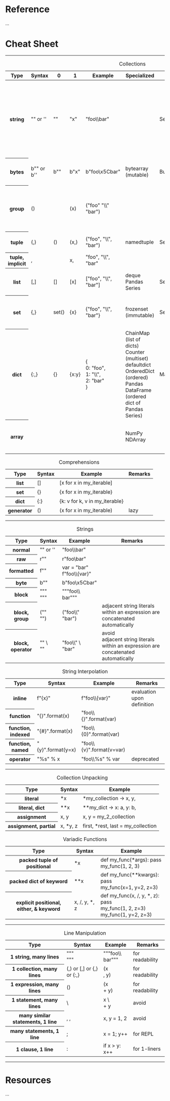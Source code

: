 # Reference

...

# Cheat Sheet

---

<table>
  <caption>Collections</caption>
  <thead>
    <tr>
      <th>Type</th>
      <th>Syntax</th>
      <th>0</th>
      <th>1</th>
      <th>Example</th>
      <th>Specialized</th>
      <th>ABC</th>
      <th>Properties</th>
      <th>Remarks</th>
    </tr>
  </thead>
  <tbody>
    <tr>
      <th>string</th>
      <td>"" or ''</td>
      <td>""</td>
      <td>"x"</td>
      <td>"foo\\bar"</td>
      <td></td>
      <td>Sequence</td>
      <td>homogenous (char-only), ordered, immutable</td>
      <td>not a collection, but many overlapping operations, so a single string may be interpreted as a char collection accidentally</td>
    </tr>
    <tr>
      <th>bytes</th>
      <td>b"" or b''</td>
      <td>b""</td>
      <td>b"x"</td>
      <td>b"foo\x5Cbar"</td>
      <td>bytearray (mutable)</td>
      <td>Buffer</td>
      <td>homogenous (byte-only), ordered, immutable</td>
      <td>...</td>
    </tr>
    <tr>
      <th>group</th>
      <td>()</td>
      <td></td>
      <td>(x)</td>
      <td>("foo" "\\" "bar")</td>
      <td></td>
      <td></td>
      <td></td>
      <td>not a collection, but included due to syntactic similarity</td>
    </tr>
    <tr>
      <th>tuple</th>
      <td>(,)</td>
      <td>()</td>
      <td>(x,)</td>
      <td>("foo", "\\", "bar")</td>
      <td>namedtuple</td>
      <td>Sequence</td>
      <td>heterogenous, ordered, immutable</td>
      <td></td>
    </tr>
    <tr>
      <th>tuple, implicit</th>
      <td>,</td>
      <td></td>
      <td>x,</td>
      <td>"foo", "\\", "bar"</td>
      <td></td>
      <td></td>
      <td></td>
      <td>avoid for singletons</td>
    </tr>
    <tr>
      <th>list</th>
      <td>[,]</td>
      <td>[]</td>
      <td>[x]</td>
      <td>["foo", "\\", "bar"]</td>
      <td>
        deque
        <br/>
        Pandas Series
      </td>
      <td>Sequence</td>
      <td>homogenous, ordered, mutable, dynamic size</td>
      <td></td>
    </tr>
    <tr>
      <th>set</th>
      <td>{,}</td>
      <td>set()</td>
      <td>{x}</td>
      <td>{"foo", "\\", "bar"}</td>
      <td>frozenset (immutable)</td>
      <td>Set</td>
      <td>homogenous, unordered, mutable, dynamic size, unique</td>
      <td></td>
    </tr>
    <tr>
      <th>dict</th>
      <td>{:,}</td>
      <td>{}</td>
      <td>{x:y}</td>
      <td>
        {
          <br/>
          0: "foo",
          <br/>
          1: "\\",
          <br/>
          2: "bar"
          <br/>
        }
      </td>
      <td>
        ChainMap (list of dicts)
        <br/>
        Counter (multiset)
        <br/>
        defaultdict
        <br/>
        OrderedDict (ordered)
        <br/>
        Pandas DataFrame (ordered dict of Pandas Series)
      </td>
      <td>Mapping</td>
      <td>homogenous, unordered, mutable, dynamic size, unique key</td>
      <td></td>
    </tr>
    <tr>
      <th>array</th>
      <td></td>
      <td></td>
      <td></td>
      <td></td>
      <td>NumPy NDArray</td>
      <td></td>
      <td>homogenous, ordered, mutable, fixed size, n-dimensional</td>
      <td></td>
    </tr>
  </tbody>
</table>

<table>
  <caption>Comprehensions</caption>
  <thead>
    <tr>
      <th>Type</th>
      <th>Syntax</th>
      <th>Example</th>
      <th>Remarks</th>
    </tr>
  </thead>
  <tbody>
    <tr>
      <th>list</th>
      <td>[]</td>
      <td>[x for x in my_iterable]</td>
      <td></td>
    </tr>
    <tr>
      <th>set</th>
      <td>{}</td>
      <td>{x for x in my_iterable}</td>
      <td></td>
    </tr>
    <tr>
      <th>dict</th>
      <td>{:}</td>
      <td>{k: v for k, v in my_iterable}</td>
      <td></td>
    </tr>
    <tr>
      <th>generator</th>
      <td>()</td>
      <td>(x for x in my_iterable)</td>
      <td>lazy</td>
    </tr>
  </tbody>
</table>

---

<table>
  <caption>Strings</caption>
  <thead>
    <tr>
      <th>Type</th>
      <th>Syntax</th>
      <th>Example</th>
      <th>Remarks</th>
    </tr>
  </thead>
  <tbody>
    <tr>
      <th>normal</th>
      <td>"" or ''</td>
      <td>"foo\\bar"</td>
      <td></td>
    </tr>
    <tr>
      <th>raw</th>
      <td>r""</td>
      <td>r"foo\bar"</td>
      <td></td>
    </tr>
    <tr>
      <th>formatted</th>
      <td>f""</td>
      <td>
        var = "bar"
        <br/>
        f"foo\\{var}"
      </td>
      <td></td>
    </tr>
    <tr>
      <th>byte</th>
      <td>b""</td>
      <td>b"foo\x5Cbar"</td>
      <td></td>
    </tr>
    <tr>
      <th>block</th>
      <td>
        """
        <br/>
        """
      </td>
      <td>
        """foo\\
        <br/>
        bar"""
      </td>
      <td></td>
    </tr>
    <tr>
      <th>block, group</th>
      <td>
        (""
        <br/>
        "")
      </td>
      <td>
        ("foo\\"
        <br/>
        "bar")
      </td>
      <td>adjacent string literals within an expression are concatenated automatically</td>
    </tr>
    <tr>
      <th>block, operator</th>
      <td>
        "" \
        <br/>
        ""
      </td>
      <td>
        "foo\\" \
        <br/>
        "bar"
      </td>
      <td>
        avoid
        <br/>
        adjacent string literals within an expression are concatenated automatically
      </td>
    </tr>
  </tbody>
</table>

<table>
  <caption>String Interpolation</caption>
  <thead>
    <tr>
      <th>Type</th>
      <th>Syntax</th>
      <th>Example</th>
      <th>Remarks</th>
    </tr>
  </thead>
  <tbody>
    <tr>
      <th>inline</th>
      <td>f"{x}"</td>
      <td>f"foo\\{var}"</td>
      <td>evaluation upon definition</td>
    </tr>
    <tr>
      <th>function</th>
      <td>"{}".format(x)</td>
      <td>"foo\\{}".format(var)</td>
      <td></td>
    </tr>
    <tr>
      <th>function, indexed</th>
      <td>"{#}".format(x)</td>
      <td>"foo\\{0}".format(var)</td>
      <td></td>
    </tr>
    <tr>
      <th>function, named</th>
      <td>"{y}".format(y=x)</td>
      <td>"foo\\{v}".format(v=var)</td>
      <td></td>
    </tr>
    <tr>
      <th>operator</th>
      <td>"%s" % x</td>
      <td>"foo\\%s" % var</td>
      <td>deprecated</td>
    </tr>
  </tbody>
</table>

---

<table>
  <caption>Collection Unpacking</caption>
  <thead>
    <tr>
      <th>Type</th>
      <th>Syntax</th>
      <th>Example</th>
    </tr>
  </thead>
  <tbody>
    <tr>
      <th>literal</th>
      <td>*x</td>
      <td>*my_collection &rarr; x, y,</td>
    </tr>
    <tr>
      <th>literal, dict</th>
      <td>**x</td>
      <td>**my_dict &rarr; x: a, y: b,</td>
    </tr>
    <tr>
      <th>assignment</th>
      <td>x, y</td>
      <td>x, y = my_2_collection</td>
    </tr>
    <tr>
      <th>assignment, partial</th>
      <td>x, *y, z</td>
      <td>first, *rest, last = my_collection</td>
    </tr>
  </tbody>
</table>

<table>
  <caption>Variadic Functions</caption>
  <thead>
    <tr>
      <th>Type</th>
      <th>Syntax</th>
      <th>Example</th>
    </tr>
  </thead>
  <tbody>
    <tr>
      <th>packed tuple of positional</th>
      <td>*x</td>
      <td>
        def my_func(*args): pass
        <br/>
        my_func(1, 2, 3)
      </td>
    </tr>
    <tr>
      <th>packed dict of keyword</th>
      <td>**x</td>
      <td>
        def my_func(**kwargs): pass
        <br/>
        my_func(x=1, y=2, z=3)
      </td>
    </tr>
    <tr>
      <th>explicit positional, either, & keyword</th>
      <td>x, /, y, *, z</td>
      <td>
        def my_func(x, /, y, *, z): pass
        <br/>
        my_func(1, 2, z=3)
        <br/>
        my_func(1, y=2, z=3)
      </td>
    </tr>
  </tbody>
</table>

---

<table>
  <caption>Line Manipulation</caption>
  <thead>
    <tr>
      <th>Type</th>
      <th>Syntax</th>
      <th>Example</th>
      <th>Remarks</th>
    </tr>
  </thead>
  <tbody>
    <tr>
      <th>1 string, many lines</th>
      <td>
        """
        <br/>
        """
      </td>
      <td>
        """foo\\
        <br/>
        bar"""
      </td>
      <td>for readability</td>
    </tr>
    <tr>
      <th>1 collection, many lines</th>
      <td>(,) or [,] or {,} or {:,}</td>
      <td>
        (x
        <br/>
        , y)
      </td>
      <td>for readability</td>
    </tr>
    <tr>
      <th>1 expression, many lines</th>
      <td>()</td>
      <td>
        (x
        <br/>
        + y)
      </td>
      <td>for readability</td>
    </tr>
    <tr>
      <th>1 statement, many lines</th>
      <td>\</td>
      <td>
        x \
        <br/>
        + y
      </td>
      <td>avoid</td>
    </tr>
    <tr>
      <th>many similar statements, 1 line</th>
      <td>, ,</td>
      <td>x, y = 1, 2</td>
      <td>avoid</td>
    </tr>
    <tr>
      <th>many statements, 1 line</th>
      <td>;</td>
      <td>x = 1; y++</td>
      <td>for REPL</td>
    </tr>
    <tr>
      <th>1 clause, 1 line</th>
      <td>:</td>
      <td>if x > y: x++</td>
      <td>for 1-liners</td>
    </tr>
  </tbody>
</table>

---

# Resources

...
